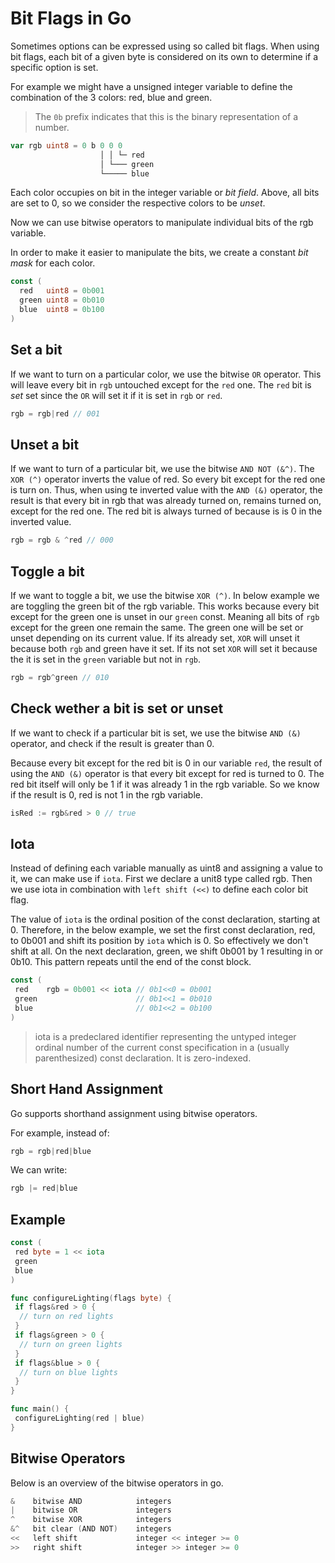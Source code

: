 # Bit Flags in Go

Sometimes options can be expressed using so called bit flags. When using
bit flags, each bit of a given byte is considered on its own to
determine if a specific option is set.

For example we might have a unsigned integer variable to define the
combination of the 3 colors: red, blue and green.

> The `0b` prefix indicates that this is the binary representation of a
> number.

```go
var rgb uint8 = 0 b 0 0 0
                    │ │ └─ red
                    │ └─── green
                    └───── blue
```

Each color occupies on bit in the integer variable or *bit field*.
Above, all bits are set to 0, so we consider the respective colors to be
*unset*.

Now we can use bitwise operators to manipulate individual bits of the
rgb variable.

In order to make it easier to manipulate the bits, we create a constant
*bit mask* for each color.

```go
const (
  red   uint8 = 0b001
  green uint8 = 0b010
  blue  uint8 = 0b100
)
```

## Set a bit

If we want to turn on a particular color, we use the bitwise `OR`
operator. This will leave every bit in `rgb` untouched except for the
`red` one. The `red` bit is *set*  set since the `OR` will set it if it
is set in `rgb` or `red`.

```go
rgb = rgb|red // 001
```

## Unset a bit

If we want to turn of a particular bit, we use the bitwise `AND NOT
(&^)`. The `XOR (^)` operator inverts the value of red. So every bit
except for the red one is turn on. Thus, when using te inverted value
with the `AND (&)` operator, the result is that every bit in rgb that
was already turned on, remains turned on, except for the red one. The
red bit is always turned of because is is 0 in the inverted value.

```go
rgb = rgb & ^red // 000
```

## Toggle a bit

If we want to toggle a bit, we use the bitwise `XOR (^)`. In below
example we are toggling the green bit of the rgb variable. This works
because every bit except for the green one is unset in our `green`
const. Meaning all bits of `rgb` except for the green one remain the
same. The green one will be set or unset depending on its current value.
If its already set, `XOR` will unset it because both `rgb` and green
have it set. If its not set `XOR` will set it because the it is set in
the `green` variable but not in `rgb`.

```go
rgb = rgb^green // 010
```

## Check wether a bit is set or unset

If we want to check if a particular bit is set, we use the bitwise `AND
(&)` operator, and check if the result is greater than 0.

Because every bit except for the red bit is 0 in our variable `red`, the
result of using the `AND (&)` operator is that every bit except for red
is turned to 0. The red bit itself will only be 1 if it was already 1 in
the rgb variable. So we know if the result is 0, red is not 1 in the rgb
variable.

```go
isRed := rgb&red > 0 // true
```

## Iota

Instead of defining each variable manually as uint8 and assigning a
value to it, we can make use if `iota`. First we declare a unit8 type
called rgb. Then we use iota in combination with `left shift (<<)` to
define each color bit flag.

The value of `iota` is the ordinal position of the const declaration,
starting at 0. Therefore, in the below example, we set the first const
declaration, red, to 0b001 and shift its position by `iota` which is 0.
So effectively we don't shift at all. On the next declaration, green, we
shift 0b001 by 1 resulting in or 0b10. This pattern repeats until the
end of the const block.

```go
const (
 red    rgb = 0b001 << iota // 0b1<<0 = 0b001
 green                      // 0b1<<1 = 0b010
 blue                       // 0b1<<2 = 0b100
)
```

> iota is a predeclared identifier representing the untyped integer
> ordinal number of the current const specification in a (usually
> parenthesized) const declaration. It is zero-indexed.

## Short Hand Assignment

Go supports shorthand assignment using bitwise operators.

For example, instead of:

```go
rgb = rgb|red|blue
```

We can write:

```go
rgb |= red|blue
```

## Example

```go
const (
 red byte = 1 << iota
 green
 blue
)

func configureLighting(flags byte) {
 if flags&red > 0 {
  // turn on red lights
 }
 if flags&green > 0 {
  // turn on green lights
 }
 if flags&blue > 0 {
  // turn on blue lights
 }
}

func main() {
 configureLighting(red | blue)
}
```

## Bitwise Operators

Below is an overview of the bitwise operators in go.

```go
&    bitwise AND            integers
|    bitwise OR             integers
^    bitwise XOR            integers
&^   bit clear (AND NOT)    integers
<<   left shift             integer << integer >= 0
>>   right shift            integer >> integer >= 0
```
